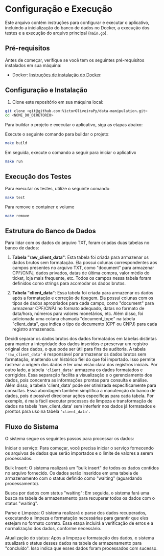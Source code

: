 # Configuração e Execução

Este arquivo contém instruções para configurar e executar o aplicativo, incluindo a inicialização do banco de dados no Docker, a execução dos testes e a execução do arquivo principal (`main.go`).

## Pré-requisitos

Antes de começar, verifique se você tem os seguintes pré-requisitos instalados em sua máquina:

- Docker: [Instruções de instalação do Docker](https://docs.docker.com/get-docker/)
## Configuração e Instalação

1. Clone este repositório em sua máquina local:

```bash
git clone <git@github.com:VictorOliveiraPy/data-manipulation.git>
cd <NOME_DO_DIRETORIO>
```

Para buildar o projeto e executar o aplicativo, siga as etapas abaixo:

Execute o seguinte comando para buildar o projeto:
```bash
make build
````
Em seguida, execute o comando a seguir para iniciar o aplicativo

```bash
make run
````


## Execução dos Testes

Para executar os testes, utilize o seguinte comando:

```bash
make test
```

Para remove o container e volume
```bash
make remove
```

## Estrutura do Banco de Dados


Para lidar com os dados do arquivo TXT, foram criadas duas tabelas no banco de dados:

1. **Tabela "raw_client_data"**: Esta tabela foi criada para armazenar os dados brutos sem formatação. Ela possui colunas correspondentes aos campos presentes no arquivo TXT, como "document" para armazenar CPF/CNPJ, dados privados, datas de última compra, valor médio do ticket, loja mais frequente, etc. Todos os campos nessa tabela foram definidos como strings para acomodar os dados brutos.

2. **Tabela "client_data"**: Essa tabela foi criada para armazenar os dados após a formatação e correção de tipagem. Ela possui colunas com os tipos de dados apropriados para cada campo, como "document" para armazenar CPF/CNPJ no formato adequado, datas no formato de data/hora, números para valores monetários, etc. Além disso, foi adicionada uma coluna chamada "document_type" na tabela "client_data", que indica o tipo de documento (CPF ou CNPJ) para cada registro armazenado.

Decidi separar os dados brutos dos dados formatados em tabelas distintas para manter a integridade dos dados inseridos e preservar um registro original dos dados, o que pode ser útil para fins de auditoria. A tabela ```'raw_client_data'``` é responsável por armazenar os dados brutos sem formatação, mantendo um histórico fiel do que foi importado. Isso permite rastrear a origem dos dados e ter uma visão clara dos registros iniciais.
Por outro lado, a tabela `````'client_data'````` armazena os dados formatados e corrigidos. Essa separação facilita a visualização e o gerenciamento dos dados, pois concentra as informações prontas para consulta e análise. Além disso, a tabela 'client_data' pode ser otimizada especificamente para consultas.
Essa abordagem também simplifica a manutenção do banco de dados, pois é possível direcionar ações específicas para cada tabela. Por exemplo, é mais fácil executar processos de limpeza e transformação de dados na tabela 'raw_client_data' sem interferir nos dados já formatados e prontos para uso na tabela ```'client_data'```.

## Fluxo do Sistema
O sistema segue os seguintes passos para processar os dados:

Iniciar o serviço: Para começar, você precisa iniciar o serviço fornecendo os arquivos de dados que serão importados e o limite de valores a serem processados.

Bulk Insert: O sistema realizará um "bulk insert" de todos os dados contidos no arquivo fornecido. Os dados serão inseridos em uma tabela de armazenamento com o status definido como "waiting" (aguardando processamento).

Busca por dados com status "waiting": Em seguida, o sistema fará uma busca na tabela de armazenamento para recuperar todos os dados com o status "waiting".

Parse e Limpeza: O sistema realizará o parse dos dados recuperados, executando a limpeza e formatação necessárias para garantir que eles estejam no formato correto. Essa etapa incluirá a verificação de erros e a normalização dos dados, conforme necessário.

Atualização do status: Após a limpeza e formatação dos dados, o sistema atualizará o status desses dados na tabela de armazenamento para "concluído". Isso indica que esses dados foram processados com sucesso.